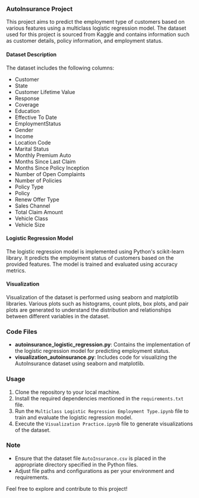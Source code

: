 ### AutoInsurance Project

This project aims to predict the employment type of customers based on various features using a multiclass logistic regression model. The dataset used for this project is sourced from Kaggle and contains information such as customer details, policy information, and employment status.

#### Dataset Description
The dataset includes the following columns:
- Customer
- State
- Customer Lifetime Value
- Response
- Coverage
- Education
- Effective To Date
- EmploymentStatus
- Gender
- Income
- Location Code
- Marital Status
- Monthly Premium Auto
- Months Since Last Claim
- Months Since Policy Inception
- Number of Open Complaints
- Number of Policies
- Policy Type
- Policy
- Renew Offer Type
- Sales Channel
- Total Claim Amount
- Vehicle Class
- Vehicle Size

#### Logistic Regression Model
The logistic regression model is implemented using Python's scikit-learn library. It predicts the employment status of customers based on the provided features. The model is trained and evaluated using accuracy metrics.

#### Visualization
Visualization of the dataset is performed using seaborn and matplotlib libraries. Various plots such as histograms, count plots, box plots, and pair plots are generated to understand the distribution and relationships between different variables in the dataset.

### Code Files
- **autoinsurance_logistic_regression.py**: Contains the implementation of the logistic regression model for predicting employment status.
- **visualization_autoinsurance.py**: Includes code for visualizing the AutoInsurance dataset using seaborn and matplotlib.

### Usage
1. Clone the repository to your local machine.
2. Install the required dependencies mentioned in the `requirements.txt` file.
3. Run the `Multiclass Logistic Regression Employment Type.ipynb` file to train and evaluate the logistic regression model.
4. Execute the `Visualization Practice.ipynb` file to generate visualizations of the dataset.

### Note
- Ensure that the dataset file `AutoInsurance.csv` is placed in the appropriate directory specified in the Python files.
- Adjust file paths and configurations as per your environment and requirements.

Feel free to explore and contribute to this project!
